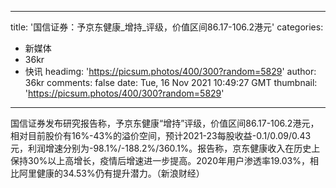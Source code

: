 
---
title: '国信证券：予京东健康_增持_评级，价值区间86.17-106.2港元'
categories: 
 - 新媒体
 - 36kr
 - 快讯
headimg: 'https://picsum.photos/400/300?random=5829'
author: 36kr
comments: false
date: Tue, 16 Nov 2021 10:49:27 GMT
thumbnail: 'https://picsum.photos/400/300?random=5829'
---

<div>   
国信证券发布研究报告称，予京东健康“增持”评级，价值区间86.17-106.2港元，相对目前股价有16%-43%的溢价空间，预计2021-23每股收益-0.1/0.09/0.43元，利润增速分别为-98.1%/-188.2%/360.1%。报告称，京东健康收入在历史上保持30%以上高增长，疫情后增速进一步提高。2020年用户渗透率19.03%，相比阿里健康的34.53%仍有提升潜力。（新浪财经）  
</div>
            